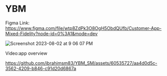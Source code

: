 # YBM
Figma Link:
https://www.figma.com/file/wtp8ZdPk3O8OgH5ObdQUfb/Customer-App-Mixed-Fidelity?node-id=0%3A1&mode=dev

![Screenshot 2023-08-02 at 9 06 07 PM](https://github.com/ibrahimsm83/YBM_SM/assets/60535727/9f44aacb-c0e7-4d4a-b0ae-5382f98a2137)

Video:app overview




https://github.com/ibrahimsm83/YBM_SM/assets/60535727/aa4d0d5c-3562-4209-b846-c91d20d6867a

